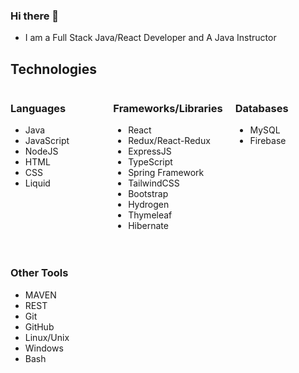 ### Hi there 👋

- I am a Full Stack Java/React Developer and A Java Instructor

## Technologies 
<div style="display:grid; grid-template-columns:repeat(3, 1fr); grid-gap: 20px;">
  
  
  <div>
    <h3>Languages</h3>
    <ul>
      <li>Java</li>
      <li>JavaScript</li>
      <li>NodeJS</li>
      <li>HTML</li>
      <li>CSS</li>
      <li>Liquid</li>
    </ul>
</div>
  
  <div>
  <h3>Frameworks/Libraries</h3>
    <ul>
      <li>React</li>
      <li>Redux/React-Redux</li>
      <li>ExpressJS</li>
      <li>TypeScript</li>
      <li>Spring Framework</li>
      <li>TailwindCSS</li>
      <li> Bootstrap</li>
      <li>Hydrogen</li>
      <li>Thymeleaf</li>
      <li> Hibernate</li>
    </ul>
  </div>
    <div>
  <h3>Databases</h3>
    <ul>
      <li>MySQL</li>
      <li>Firebase</li>
    </ul>

  </div>

  <div>
  <h3>Other Tools</h3>
    <ul>
      <li>MAVEN</li>
      <li>REST</li>
      <li>Git</li>
      <li>GitHub</li>
      <li> Linux/Unix</li>
      <li>Windows</li>
      <li>Bash</li>  
    </ul>
  </div>


</div>

<!--
**ken0gul/ken0gul** is a ✨ _special_ ✨ repository because its `README.md` (this file) appears on your GitHub profile.

Here are some ideas to get you started:

- 🔭 I’m currently working on ...
- 🌱 I’m currently learning ...
- 👯 I’m looking to collaborate on ...
- 🤔 I’m looking for help with ...
- 💬 Ask me about ...
- 📫 How to reach me: ...
- 😄 Pronouns: ...
- ⚡ Fun fact: ...
-->
